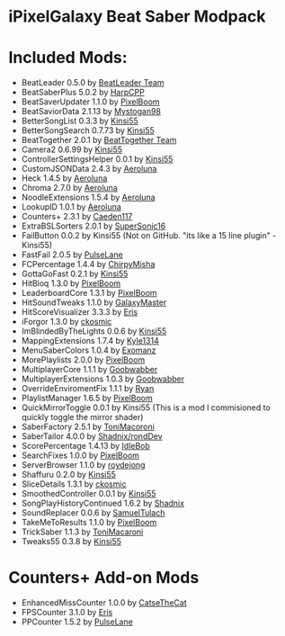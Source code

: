 # iPixelGalaxy Beat Saber Modpack
# Included Mods:
- BeatLeader 0.5.0 by [BeatLeader Team](https://github.com/BeatLeader/beatleader-mod/releases)
- BeatSaberPlus 5.0.2 by [HarpCPP](https://github.com/hardcpp/BeatSaberPlus/releases)
- BeatSaverUpdater 1.1.0 by [PixelBoom](https://github.com/rithik-b/BeatSaverUpdater/releases)
- BeatSaviorData 2.1.13 by [Mystogan98](https://github.com/Mystogan98/BeatSaviorData/releases)
- BetterSongList 0.3.3 by [Kinsi55](https://github.com/kinsi55/BeatSaber_BetterSongList/releases)
- BetterSongSearch 0.7.73 by [Kinsi55](https://github.com/kinsi55/BeatSaber_BetterSongSearch/releases)
- BeatTogether 2.0.1 by [BeatTogether Team](https://github.com/BeatTogether/BeatTogether/releases)
- Camera2 0.6.99 by [Kinsi55](https://github.com/kinsi55/CS_BeatSaber_Camera2/releases)
- ControllerSettingsHelper 0.0.1 by [Kinsi55](https://github.com/kinsi55/BeatSaber_ControllerSettingsHelper/releases)
- CustomJSONData 2.4.3 by [Aeroluna](https://github.com/Aeroluna/CustomJSONData/releases)
- Heck 1.4.5 by [Aeroluna](https://github.com/Aeroluna/Heck/releases)
- Chroma 2.7.0 by [Aeroluna](https://github.com/Aeroluna/Heck/releases)
- NoodleExtensions 1.5.4 by [Aeroluna](https://github.com/Aeroluna/Heck/releases)
- LookupID 1.0.1 by [Aeroluna](https://github.com/Aeroluna/Heck/releases)
- Counters+ 2.3.1 by [Caeden117](https://github.com/Caeden117/CountersPlus/releases)
- ExtraBSLSorters 2.0.1 by [SuperSonic16](https://github.com/thesupersonic16/ExtraBSLSorters/releases)
- FailButton 0.0.2 by Kinsi55 (Not on GitHub. "its like a 15 line plugin" -Kinsi55)
- FastFail 2.0.5 by [PulseLane](https://github.com/PulseLane/FastFail/releases)
- FCPercentage 1.4.4 by [ChirpyMisha](https://github.com/ChirpyMisha/FC-Percentage/releases)
- GottaGoFast 0.2.1 by [Kinsi55](https://github.com/kinsi55/CS_BeatSaber_GottaGoFast/releases)
- HitBloq 1.3.0 by [PixelBoom](https://github.com/PauseChampions/Hitbloq/releases)
- LeaderboardCore 1.3.1 by [PixelBoom](https://github.com/rithik-b/LeaderboardCore/releases)
- HitSoundTweaks 1.1.0 by [GalaxyMaster](https://github.com/GalaxyMaster2/HitsoundTweaks/releases)
- HitScoreVisualizer 3.3.3 by [Eris](https://github.com/ErisApps/HitScoreVisualizer/releases)
- iForgor 1.3.0 by [ckosmic](https://github.com/ckosmic/IForgor/releases)
- ImBlindedByTheLights 0.0.6 by [Kinsi55](https://github.com/kinsi55/BeatSaber_ImBlindedByTheLights/releases)
- MappingExtensions 1.7.4 by [Kyle1314](https://github.com/Kylemc1413/MappingExtensions)
- MenuSaberColors 1.0.4 by [Exomanz](https://github.com/Exomanz/MenuSaberColors/releases)
- MorePlaylists 2.0.0 by [PixelBoom](https://github.com/rithik-b/MorePlaylists/releases)
- MultiplayerCore 1.1.1 by [Goobwabber](https://github.com/Goobwabber/MultiplayerCore/releases)
- MultiplayerExtensions 1.0.3 by [Goobwabber](https://github.com/Goobwabber/MultiplayerExtensions/releases)
- OverrideEnviromentFix 1.1.1 by [Ryan](https://github.com/rfcaps/OverrideEnvironmentFix/releases)
- PlaylistManager 1.6.5 by [PixelBoom](https://github.com/rithik-b/PlaylistManager/releases)
- QuickMirrorToggle 0.0.1 by Kinsi55 (This is a mod I commisioned to quickly toggle the mirror shader)
- SaberFactory 2.5.1 by [ToniMacoroni](https://github.com/ToniMacaroni/SaberFactory/releases)
- SaberTailor 4.0.0 by [Shadnix/rondDev](https://github.com/rondDev/BeatSaber-SaberTailor/releases)
- ScorePercentage 1.4.13 by [IdleBob](https://github.com/Idlebawb/ScorePercentage/releases)
- SearchFixes 1.0.0 by [PixelBoom](https://github.com/rithik-b/SearchFixes/releases)
- ServerBrowser 1.1.0 by [roydejong](https://github.com/roydejong/BeatSaberServerBrowser/releases)
- Shaffuru 0.2.0 by [Kinsi55](https://github.com/kinsi55/BeatSaber_Shaffuru/releases)
- SliceDetails 1.3.1 by [ckosmic](https://github.com/ckosmic/SliceDetails/releases)
- SmoothedController 0.0.1 by [Kinsi55](https://github.com/kinsi55/BeatSaber_SmoothedController/releases)
- SongPlayHistoryContinued 1.6.2 by [Shadnix](https://github.com/Shadnix-was-taken/BeatSaber-SongPlayHistoryContinued/releases)
- SoundReplacer 0.0.6 by [SamuelTulach](https://github.com/SamuelTulach/SoundReplacer/releases)
- TakeMeToResults 1.1.0 by [PixelBoom](https://github.com/rithik-b/TakeMeToResults/releases)
- TrickSaber 1.1.3 by [ToniMacaroni](https://github.com/ToniMacaroni/TrickSaber/releases)
- Tweaks55 0.3.8 by [Kinsi55](https://github.com/kinsi55/BeatSaber_Tweaks55/releases)

# Counters+ Add-on Mods
- EnhancedMissCounter 1.0.0 by [CatseTheCat](https://github.com/catsethecat/EnhancedMissCounter/releases)
- FPSCounter 3.1.0 by [Eris](https://github.com/ErisApps/FPS-Counter/releases)
- PPCounter 1.5.2 by [PulseLane](https://github.com/PulseLane/PPCounter/releases)

